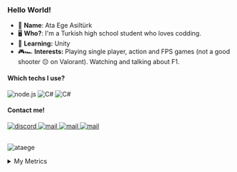 ### Hello World!

- 👀 __**Name**__: Ata Ege Asiltürk
- 🖥️ **Who?**: I'm a Turkish high school student who loves codding.
- 🤿 **Learning:** Unity
- 🎮🏎️ **Interests:** Playing single player, action and FPS games (not a good shooter 😔 on Valorant). Watching and talking about F1.

#### Which techs I use?

<img src="https://img.shields.io/badge/Node.js-589F4B?style=for-the-badge&logo=node.js&logoColor=white" alt="node.js"> <img src="https://img.shields.io/badge/.NET-8456C7?style=for-the-badge&logo=csharp&logoColor=white" alt="C#"> <img src="https://img.shields.io/badge/Unity%20(Soon)-F7F7F7?style=for-the-badge&logo=unity&logoColor=black" alt="C#">

#### Contact me!
<a href="https://discord.com/users/320280473932922893" target="_blank">
    <img src="https://img.shields.io/badge/Discord-5865F2?style=for-the-badge&logo=discord&logoColor=white" alt="discord"> 
</a>
<a href="mailto:ataegeasilturk@gmail.com" target="_blank">
    <img src="https://img.shields.io/badge/Mail-EA4335?style=for-the-badge&logo=gmail&logoColor=white" alt="mail"> 
</a>
<a href="https://twitter.com/ataegeasilturk" target="_blank">
    <img src="https://img.shields.io/badge/Twitter-1D9BF0?style=for-the-badge&logo=twitter&logoColor=white" alt="mail"> 
</a>
<a href="https://steamcommunity.com/id/ataegeasilturk" target="_blank">
    <img src="https://img.shields.io/badge/Steam-27528D?style=for-the-badge&logo=steam&logoColor=white" alt="mail"> 
</a>

<br/>
<br/>
<p align="left"> <img src="https://komarev.com/ghpvc/?username=ataege&label=Profile%20views&color=1fbcff&style=flat" alt="ataege" /> </p>

<details>
  <summary>My Metrics</summary>
  <br>
  <img src="https://metrics.lecoq.io/ataege?template=classic&isocalendar=1&languages=1&habits=1&lines=1&isocalendar.duration=half-year&languages.limit=8&languages.sections=most-used&languages.colors=github&languages.threshold=0%25&languages.indepth=false&languages.recent.load=300&languages.recent.days=14&habits.from=200&habits.days=14&habits.facts=true&habits.charts=false&config.timezone=Europe%2FIstanbul">
</details>
